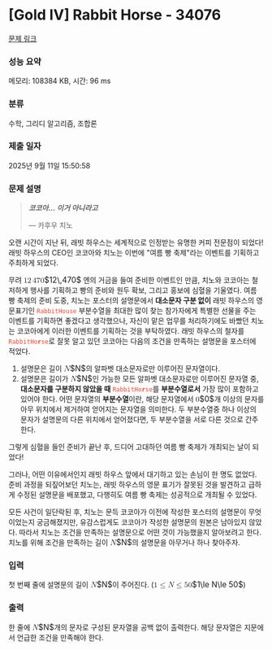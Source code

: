 # [Gold IV] Rabbit Horse - 34076 

[문제 링크](https://www.acmicpc.net/problem/34076) 

### 성능 요약

메모리: 108384 KB, 시간: 96 ms

### 분류

수학, 그리디 알고리즘, 조합론

### 제출 일자

2025년 9월 11일 15:50:58

### 문제 설명

<blockquote>
<p><b><i>코코아... 이거 아니라고</i></b></p>

<p>    — 카후우 치노</p>
</blockquote>

<p>오랜 시간이 지난 뒤, 래빗 하우스는 세계적으로 인정받는 유명한 커피 전문점이 되었다! 래빗 하우스의 CEO인 코코아와 치노는 이번에 "여름 빵 축제"라는 이벤트를 기획하고 주최하게 되었다.</p>

<p>무려 <mjx-container class="MathJax" jax="CHTML" style="font-size: 109%; position: relative;"><mjx-math class="MJX-TEX" aria-hidden="true"><mjx-mn class="mjx-n"><mjx-c class="mjx-c31"></mjx-c><mjx-c class="mjx-c32"></mjx-c></mjx-mn><mjx-mstyle><mjx-mspace style="width: 0.167em;"></mjx-mspace></mjx-mstyle><mjx-mn class="mjx-n"><mjx-c class="mjx-c34"></mjx-c><mjx-c class="mjx-c37"></mjx-c><mjx-c class="mjx-c30"></mjx-c></mjx-mn></mjx-math><mjx-assistive-mml unselectable="on" display="inline"><math xmlns="http://www.w3.org/1998/Math/MathML"><mn>12</mn><mstyle scriptlevel="0"><mspace width="0.167em"></mspace></mstyle><mn>470</mn></math></mjx-assistive-mml><span aria-hidden="true" class="no-mathjax mjx-copytext">$12\,470$</span></mjx-container> 엔의 거금을 들여 준비한 이벤트인 만큼, 치노와 코코아는 철저하게 행사를 기획하고 빵의 준비와 원두 확보, 그리고 홍보에 심혈을 기울였다. 여름 빵 축제의 준비 도중, 치노는 포스터의 설명문에서 <strong>대소문자 구분 없이</strong> 래빗 하우스의 영문표기인 <span style="color:#e74c3c;"><code>RabbitHouse</code></span> 부분수열을 최대한 많이 찾는 참가자에게 특별한 선물을 주는 이벤트를 기획하면 좋겠다고 생각했으나, 자신이 맡은 업무를 처리하기에도 바빴던 치노는 코코아에게 이러한 이벤트를 기획하는 것을 부탁하였다. 래빗 하우스의 철자를 <span style="color:#e74c3c;"><code>RabbitHo<strong>r</strong>se</code></span>로 잘못 알고 있던 코코아는 다음의 조건을 만족하는 설명문을 포스터에 적었다.</p>

<ol>
	<li>설명문은 길이 <mjx-container class="MathJax" jax="CHTML" style="font-size: 109%; position: relative;"><mjx-math class="MJX-TEX" aria-hidden="true"><mjx-mi class="mjx-i"><mjx-c class="mjx-c1D441 TEX-I"></mjx-c></mjx-mi></mjx-math><mjx-assistive-mml unselectable="on" display="inline"><math xmlns="http://www.w3.org/1998/Math/MathML"><mi>N</mi></math></mjx-assistive-mml><span aria-hidden="true" class="no-mathjax mjx-copytext">$N$</span></mjx-container>의 알파벳 대소문자로만 이루어진 문자열이다.</li>
	<li>설명문은 길이가 <mjx-container class="MathJax" jax="CHTML" style="font-size: 109%; position: relative;"><mjx-math class="MJX-TEX" aria-hidden="true"><mjx-mi class="mjx-i"><mjx-c class="mjx-c1D441 TEX-I"></mjx-c></mjx-mi></mjx-math><mjx-assistive-mml unselectable="on" display="inline"><math xmlns="http://www.w3.org/1998/Math/MathML"><mi>N</mi></math></mjx-assistive-mml><span aria-hidden="true" class="no-mathjax mjx-copytext">$N$</span></mjx-container>인 가능한 모든 알파벳 대소문자로만 이루어진 문자열 중, <strong>대소문자를 구분하지 않았을 때</strong> <span style="color:#e74c3c;"><code>RabbitHo<strong>r</strong>se</code></span>를 <strong>부분수열로서</strong> 가장 많이 포함하고 있어야 한다. 어떤 문자열의 <strong>부분수열</strong>이란, 해당 문자열에서 <mjx-container class="MathJax" jax="CHTML" style="font-size: 109%; position: relative;"><mjx-math class="MJX-TEX" aria-hidden="true"><mjx-mn class="mjx-n"><mjx-c class="mjx-c30"></mjx-c></mjx-mn></mjx-math><mjx-assistive-mml unselectable="on" display="inline"><math xmlns="http://www.w3.org/1998/Math/MathML"><mn>0</mn></math></mjx-assistive-mml><span aria-hidden="true" class="no-mathjax mjx-copytext">$0$</span></mjx-container>개 이상의 문자를 아무 위치에서 제거하여 얻어지는 문자열을 의미한다. 두 부분수열중 하나 이상의 문자가 설명문의 다른 위치에서 얻어졌다면, 두 부분수열을 서로 다른 것으로 간주한다.</li>
</ol>

<p>그렇게 심혈을 들인 준비가 끝난 후, 드디어 고대하던 여름 빵 축제가 개최되는 날이 되었다!</p>

<p>그러나, 어떤 이유에서인지 래빗 하우스 앞에서 대기하고 있는 손님이 한 명도 없었다. 준비 과정을 되짚어보던 치노는, 래빗 하우스의 영문 표기가 잘못된 것을 발견하고 급하게 수정된 설명문을 배포했고, 다행히도 여름 빵 축제는 성공적으로 개최될 수 있었다.</p>

<p>모든 사건이 일단락된 후, 치노는 문득 코코아가 이전에 작성한 포스터의 설명문이 무엇이었는지 궁금해졌지만, 유감스럽게도 코코아가 작성한 설명문의 원본은 남아있지 않았다. 따라서 치노는 조건을 만족하는 설명문으로 어떤 것이 가능했을지 알아보려고 한다. 치노를 위해 조건을 만족하는 길이 <mjx-container class="MathJax" jax="CHTML" style="font-size: 109%; position: relative;"><mjx-math class="MJX-TEX" aria-hidden="true"><mjx-mi class="mjx-i"><mjx-c class="mjx-c1D441 TEX-I"></mjx-c></mjx-mi></mjx-math><mjx-assistive-mml unselectable="on" display="inline"><math xmlns="http://www.w3.org/1998/Math/MathML"><mi>N</mi></math></mjx-assistive-mml><span aria-hidden="true" class="no-mathjax mjx-copytext">$N$</span></mjx-container>의 설명문을 아무거나 하나 찾아주자.</p>

### 입력 

 <p>첫 번째 줄에 설명문의 길이 <mjx-container class="MathJax" jax="CHTML" style="font-size: 109%; position: relative;"><mjx-math class="MJX-TEX" aria-hidden="true"><mjx-mi class="mjx-i"><mjx-c class="mjx-c1D441 TEX-I"></mjx-c></mjx-mi></mjx-math><mjx-assistive-mml unselectable="on" display="inline"><math xmlns="http://www.w3.org/1998/Math/MathML"><mi>N</mi></math></mjx-assistive-mml><span aria-hidden="true" class="no-mathjax mjx-copytext">$N$</span></mjx-container>이 주어진다. (<mjx-container class="MathJax" jax="CHTML" style="font-size: 109%; position: relative;"><mjx-math class="MJX-TEX" aria-hidden="true"><mjx-mn class="mjx-n"><mjx-c class="mjx-c31"></mjx-c></mjx-mn><mjx-mo class="mjx-n" space="4"><mjx-c class="mjx-c2264"></mjx-c></mjx-mo><mjx-mi class="mjx-i" space="4"><mjx-c class="mjx-c1D441 TEX-I"></mjx-c></mjx-mi><mjx-mo class="mjx-n" space="4"><mjx-c class="mjx-c2264"></mjx-c></mjx-mo><mjx-mn class="mjx-n" space="4"><mjx-c class="mjx-c35"></mjx-c><mjx-c class="mjx-c30"></mjx-c></mjx-mn></mjx-math><mjx-assistive-mml unselectable="on" display="inline"><math xmlns="http://www.w3.org/1998/Math/MathML"><mn>1</mn><mo>≤</mo><mi>N</mi><mo>≤</mo><mn>50</mn></math></mjx-assistive-mml><span aria-hidden="true" class="no-mathjax mjx-copytext">$1\le N\le 50$</span></mjx-container>)</p>

### 출력 

 <p>한 줄에 <mjx-container class="MathJax" jax="CHTML" style="font-size: 109%; position: relative;"><mjx-math class="MJX-TEX" aria-hidden="true"><mjx-mi class="mjx-i"><mjx-c class="mjx-c1D441 TEX-I"></mjx-c></mjx-mi></mjx-math><mjx-assistive-mml unselectable="on" display="inline"><math xmlns="http://www.w3.org/1998/Math/MathML"><mi>N</mi></math></mjx-assistive-mml><span aria-hidden="true" class="no-mathjax mjx-copytext">$N$</span></mjx-container>개의 문자로 구성된 문자열을 공백 없이 출력한다. 해당 문자열은 지문에서 언급한 조건을 만족해야 한다.</p>


